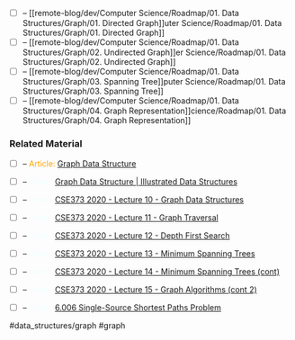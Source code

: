 
- [ ] – [[remote-blog/dev/Computer Science/Roadmap/01. Data Structures/Graph/01. Directed Graph]]uter Science/Roadmap/01. Data Structures/Graph/01. Directed Graph]]
- [ ] – [[remote-blog/dev/Computer Science/Roadmap/01. Data Structures/Graph/02. Undirected Graph]]er Science/Roadmap/01. Data Structures/Graph/02. Undirected Graph]]
- [ ] – [[remote-blog/dev/Computer Science/Roadmap/01. Data Structures/Graph/03. Spanning Tree]]puter Science/Roadmap/01. Data Structures/Graph/03. Spanning Tree]]
- [ ] – [[remote-blog/dev/Computer Science/Roadmap/01. Data Structures/Graph/04. Graph Representation]]cience/Roadmap/01. Data Structures/Graph/04. Graph Representation]]

### Related Material

- [ ] – <font color="orange"> Article: </font>[Graph Data Structure](https://www.simplilearn.com/tutorials/data-structure-tutorial/graphs-in-data-structure)

- [ ] – <font color="azure"> Video: </font>[Graph Data Structure | Illustrated Data Structures](https://www.youtube.com/watch?v=0sQE8zKhad0)
- [ ] – <font color="azure"> Video: </font>[CSE373 2020 - Lecture 10 - Graph Data Structures](https://www.youtube.com/watch?v=Sjk0xqWWPCc&list=PLOtl7M3yp-DX6ic0HGT0PUX_wiNmkWkXx&index=10)
- [ ] – <font color="azure"> Video: </font>[CSE373 2020 - Lecture 11 - Graph Traversal](https://www.youtube.com/watch?v=ZTwjXj81NVY&list=PLOtl7M3yp-DX6ic0HGT0PUX_wiNmkWkXx&index=11)
- [ ] – <font color="azure"> Video: </font>[CSE373 2020 - Lecture 12 - Depth First Search](https://www.youtube.com/watch?v=KyordYB3BOs&list=PLOtl7M3yp-DX6ic0HGT0PUX_wiNmkWkXx&index=12)
- [ ] – <font color="azure"> Video: </font>[CSE373 2020 - Lecture 13 - Minimum Spanning Trees](https://www.youtube.com/watch?v=oolm2VnJUKw&list=PLOtl7M3yp-DX6ic0HGT0PUX_wiNmkWkXx&index=13)
- [ ] – <font color="azure"> Video: </font>[CSE373 2020 - Lecture 14 - Minimum Spanning Trees (cont)](https://www.youtube.com/watch?v=RktgPx0MarY&list=PLOtl7M3yp-DX6ic0HGT0PUX_wiNmkWkXx&index=14)
- [ ] – <font color="azure"> Video: </font>[CSE373 2020 - Lecture 15 - Graph Algorithms (cont 2)](https://www.youtube.com/watch?v=MUe5DXRhyAo&list=PLOtl7M3yp-DX6ic0HGT0PUX_wiNmkWkXx&index=15)
- [ ] – <font color="azure"> Video: </font>[6.006 Single-Source Shortest Paths Problem](https://www.youtube.com/watch?v=Aa2sqUhIn-E&index=15&list=PLUl4u3cNGP61Oq3tWYp6V_F-5jb5L2iHb)

#data_structures/graph #graph 